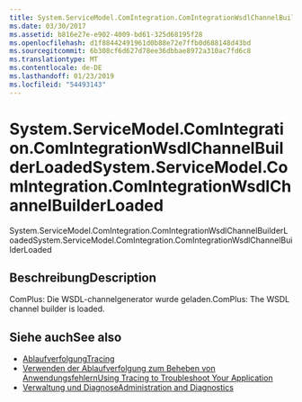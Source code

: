 ```yaml
---
title: System.ServiceModel.ComIntegration.ComIntegrationWsdlChannelBuilderLoaded
ms.date: 03/30/2017
ms.assetid: b816e27e-e902-4009-bd61-325d68195f28
ms.openlocfilehash: d1f88442491961d0b88e72e7ffb0d688148d43bd
ms.sourcegitcommit: 6b308cf6d627d78ee36dbbae8972a310ac7fd6c8
ms.translationtype: MT
ms.contentlocale: de-DE
ms.lasthandoff: 01/23/2019
ms.locfileid: "54493143"
---
```

# <a name="systemservicemodelcomintegrationcomintegrationwsdlchannelbuilderloaded"></a><span data-ttu-id="71d02-102">System.ServiceModel.ComIntegration.ComIntegrationWsdlChannelBuilderLoaded</span><span class="sxs-lookup"><span data-stu-id="71d02-102">System.ServiceModel.ComIntegration.ComIntegrationWsdlChannelBuilderLoaded</span></span>
<span data-ttu-id="71d02-103">System.ServiceModel.ComIntegration.ComIntegrationWsdlChannelBuilderLoaded</span><span class="sxs-lookup"><span data-stu-id="71d02-103">System.ServiceModel.ComIntegration.ComIntegrationWsdlChannelBuilderLoaded</span></span>  
  
## <a name="description"></a><span data-ttu-id="71d02-104">Beschreibung</span><span class="sxs-lookup"><span data-stu-id="71d02-104">Description</span></span>  
 <span data-ttu-id="71d02-105">ComPlus: Die WSDL-channelgenerator wurde geladen.</span><span class="sxs-lookup"><span data-stu-id="71d02-105">ComPlus: The WSDL channel builder is loaded.</span></span>  
  
## <a name="see-also"></a><span data-ttu-id="71d02-106">Siehe auch</span><span class="sxs-lookup"><span data-stu-id="71d02-106">See also</span></span>
- [<span data-ttu-id="71d02-107">Ablaufverfolgung</span><span class="sxs-lookup"><span data-stu-id="71d02-107">Tracing</span></span>](../../../../../docs/framework/wcf/diagnostics/tracing/index.md)
- [<span data-ttu-id="71d02-108">Verwenden der Ablaufverfolgung zum Beheben von Anwendungsfehlern</span><span class="sxs-lookup"><span data-stu-id="71d02-108">Using Tracing to Troubleshoot Your Application</span></span>](../../../../../docs/framework/wcf/diagnostics/tracing/using-tracing-to-troubleshoot-your-application.md)
- [<span data-ttu-id="71d02-109">Verwaltung und Diagnose</span><span class="sxs-lookup"><span data-stu-id="71d02-109">Administration and Diagnostics</span></span>](../../../../../docs/framework/wcf/diagnostics/index.md)
